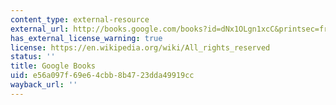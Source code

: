 ```yaml
---
content_type: external-resource
external_url: http://books.google.com/books?id=dNx1OLgn1xcC&printsec=frontcover
has_external_license_warning: true
license: https://en.wikipedia.org/wiki/All_rights_reserved
status: ''
title: Google Books
uid: e56a097f-69e6-4cbb-8b47-23dda49919cc
wayback_url: ''
---
```

